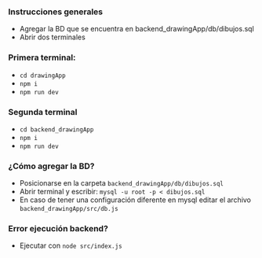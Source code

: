 ### Instrucciones generales

* Agregar la BD que se encuentra en backend_drawingApp/db/dibujos.sql
* Abrir dos terminales
### **Primera terminal**: 
* `cd drawingApp`
* `npm i`
* `npm run dev`

### **Segunda terminal**
* `cd backend_drawingApp`
* `npm i`
* `npm run dev`


### **¿Cómo agregar la BD?**

* Posicionarse en la carpeta `backend_drawingApp/db/dibujos.sql`
* Abrir terminal y escribir: `mysql -u root -p < dibujos.sql`
* En caso de tener una configuración diferente en mysql editar el archivo `backend_drawingApp/src/db.js`

### **Error ejecución backend?**

* Ejecutar con `node src/index.js`
